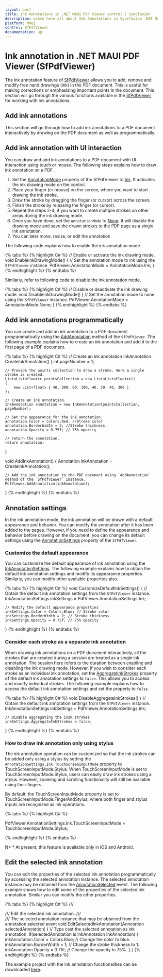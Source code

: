 ```yaml
---
layout: post
title: Ink Annotations in .NET MAUI PDF Viewer control | Syncfusion
description: Learn here all about Ink Annotations in Syncfusion .NET MAUI PDF Viewer (SfPdfViewer) control and its functionalities.
platform: MAUI
control: SfPdfViewer
documentation: ug
---
```


# Ink annotation in .NET MAUI PDF Viewer (SfPdfViewer)

The ink annotation feature of [SfPdfViewer](https://help.syncfusion.com/cr/maui/Syncfusion.Maui.PdfViewer.SfPdfViewer.html) allows you to add, remove and modify free hand drawings (ink) in the PDF document. This is useful for making corrections or emphasizing important points in the document. This section will go through the various functions available in the [SfPdfViewer](https://help.syncfusion.com/cr/maui/Syncfusion.Maui.PdfViewer.SfPdfViewer.html) for working with ink annotations.

## Add ink annotations

This section will go through how to add ink annotations to a PDF document interactively by drawing on the PDF document as well as programmatically.

## Add ink annotation with UI interaction

You can draw and add ink annotations to a PDF document with UI interaction using touch or mouse. The following steps explains how to draw ink annotation on a PDF.

1.	Set the [AnnotationMode](https://help.syncfusion.com/cr/maui/Syncfusion.Maui.PdfViewer.SfPdfViewer.html#Syncfusion_Maui_PdfViewer_SfPdfViewer_AnnotationMode) property of the SfPdfViewer to [Ink](https://help.syncfusion.com/cr/maui/Syncfusion.Maui.PdfViewer.AnnotationMode.html#Syncfusion_Maui_PdfViewer_AnnotationMode_Ink). It activates the ink drawing mode on the control.
2.	Place your finger (or mouse) on the screen, where you want to start drawing the ink stroke.
3.	Draw the stroke by dragging the finger (or cursor) across the screen.
4.	Finish the stroke by releasing the finger (or cursor).
5.	Repeat the steps 2-4, if you want to create multiple strokes on other areas during the ink drawing mode.
6.	Once you have done, set the `AnnotationMode` to [None](https://help.syncfusion.com/cr/maui/Syncfusion.Maui.PdfViewer.AnnotationMode.html#Syncfusion_Maui_PdfViewer_AnnotationMode_None). It will disable the drawing mode and save the drawn strokes to the PDF page as a single ink annotation.
7.	You can later move, resize, or edit the annotation.


The following code explains how to enable the ink annotation mode.

{% tabs %}
{% highlight C# %}
// Enable or activate the ink drawing mode.
void EnableInkDrawingMode()
{
    // Set the annotation mode to ink using the `SfPdfViewer` instance.
    PdfViewer.AnnotationMode = AnnotationMode.Ink;
}
{% endhighlight %}
{% endtabs %}

Similarly, refer to following code to disable the ink annotation mode.

{% tabs %}
{% highlight C# %}
// Disable or deactivate the ink drawing mode.
void DisableInkDrawingMode()
{
    // Set the annotation mode to none using the `SfPdfViewer` instance.
    PdfViewer.AnnotationMode = AnnotationMode.None;
}
{% endhighlight %}
{% endtabs %}

## Add ink annotations programmatically

You can create and add an ink annotation to a PDF document programmatically using the [AddAnnotation](https://help.syncfusion.com/cr/maui/Syncfusion.Maui.PdfViewer.SfPdfViewer.html#Syncfusion_Maui_PdfViewer_SfPdfViewer_AddAnnotation_Syncfusion_Maui_PdfViewer_Annotation_) method of the `SfPdfViewer`. The following example explains how to create an ink annotation and add it to the first page of a PDF document.

{% tabs %}
{% highlight C# %}
// Create an ink annotation
InkAnnotation CreateInkAnnotation()
{
    int pageNumber = 1;
    
    // Provide the points collection to draw a stroke. Here a single stroke is created.
    List<List<float>> pointsCollection = new List<List<float>>()
    {
        new List<float> { 40, 300, 60, 100, 40, 50, 40, 300 }
    };

    // Create an ink annotation.
    InkAnnotation annotation = new InkAnnotation(pointsCollection, pageNumber);

    // Set the appearance for the ink annotation.
    annotation.Color = Colors.Red; //Stroke color
    annotation.BorderWidth = 2; //Stroke thickness.
    annotation.Opacity = 0.75f; // 75% opacity

    // return the annotation.
    return annotation;
}

void AddInkAnnotation()
{
    Annotation inkAnnotation = CreateInkAnnotation();

    // Add the ink annotation to the PDF document using `AddAnnotation` method of the `SfPdfViewer` instance.
    PdfViewer.AddAnnotation(inkAnnotation);
}
{% endhighlight %}
{% endtabs %}

## Annotation settings

In the ink annotation mode, the ink annotation will be drawn with a default appearance and behavior. You can modify the annotation after it has been added to the pages. However, if you need to define the appearance and behavior before drawing on the document, you can change its default settings using the [AnnotationSettings](https://help.syncfusion.com/cr/maui/Syncfusion.Maui.PdfViewer.SfPdfViewer.html#Syncfusion_Maui_PdfViewer_SfPdfViewer_AnnotationSettings) property of the `SfPdfViewer`.

### Customize the default appearance

You can customize the default appearance of ink annotation using the [InkAnnotationSettings](https://help.syncfusion.com/cr/maui/Syncfusion.Maui.PdfViewer.InkAnnotationSettings.html). The following example explains how to obtain the default ink annotation settings and modify its appearance properties. Similarly, you can modify other available properties also.

{% tabs %}
{% highlight C# %}
void CustomizeDefaultInkSettings()
{
    // Obtain the default ink annotation settings from the `SfPdfViewer` instance.
    InkAnnotationSettings inkSettings = PdfViewer.AnnotationSettings.Ink;

    // Modify the default appearance properties
    inkSettings.Color = Colors.Blue; // Stroke color
    inkSettings.BorderWidth = 2; // Stroke thickness
    inkSettings.Opacity = 0.75f; // 75% opacity
}
{% endhighlight %}
{% endtabs %}

### Consider each stroke as a separate ink annotation

When drawing ink annotations on a PDF document interactively, all the strokes that are created during a session are treated as a single ink annotation. The session here refers to the duration between enabling and disabling the ink drawing mode. However, if you wish to consider each stroke as an individual ink annotation, set the [AggregateInkStrokes](https://help.syncfusion.com/cr/maui/Syncfusion.Maui.PdfViewer.InkAnnotationSettings.html#Syncfusion_Maui_PdfViewer_InkAnnotationSettings_AggregateInkStrokes) property of the default ink annotation settings to `false`. This allows you to access and modify individual strokes. The following example explains how to access the default ink annotation settings and set the property to `false`.

{% tabs %}
{% highlight C# %}
void DisableAggregateInkStrokes()
{
    // Obtain the default ink annotation settings from the `SfPdfViewer` instance.
    InkAnnotationSettings inkSettings = PdfViewer.AnnotationSettings.Ink;

    // Disable aggregating the insk strokes
    inkSettings.AggregateInkStrokes = false;
}
{% endhighlight %}
{% endtabs %}

### How to draw ink annotation only using stylus

The ink annotation operation can be customized so that the ink strokes can be added only using a stylus by setting the `AnnotationSettings.Ink.TouchScreenInputMode` property to TouchScreenInputMode.Stylus. When TouchScreenInputMode is set to TouchScreenInputMode.Stylus, users can easily draw ink strokes using a stylus. However, zooming and scrolling functionality will still be available using their fingers.

By default, the TouchScreenInputMode property is set to TouchScreenInputMode.FingerAndStylus, where both finger and stylus inputs are recognized as ink operations.

{% tabs %}
{% highlight C# %}

PdfViewer.AnnotationSettings.Ink.TouchScreenInputMode = TouchScreenInputMode.Stylus;

{% endhighlight %}
{% endtabs %}

N> * At present, this feature is available only in iOS and Android.

## Edit the selected ink annotation

You can edit the properties of the selected ink annotation programmatically by accessing the selected annotation instance. The selected annotation instance may be obtained from the [AnnotationSelected](https://help.syncfusion.com/cr/maui/Syncfusion.Maui.PdfViewer.SfPdfViewer.html#Syncfusion_Maui_PdfViewer_SfPdfViewer_AnnotationSelected) event. The following example shows how to edit some of the properties of the selected ink annotation. Similar you can modify the other properties.

{% tabs %}
{% highlight C# %}
/// <summary>
/// Edit the selected ink annotation.
/// </summary>
/// <param name="selectedAnnotation">The selected annotation instance that may be obtained from the annotation selected event</param>
void EditSelectedInkAnnotation(Annotation selectedAnnotation)
{
    // Type cast the selected annotation as ink annotation.
    if(selectedAnnotation is InkAnnotation inkAnnotation)
    {
        inkAnnotation.Color = Colors.Blue; // Change the color to blue.
        inkAnnotation.BorderWidth = 1; // Change the stroke thickness to 1.
        inkAnnotation.Opacity = 0.75f; // Change the opacity to 75%.
    }
}
{% endhighlight %}
{% endtabs %}

The example project with the ink annotation functionalities can be downloaded [here](https://github.com/SyncfusionExamples/maui-pdf-viewer-examples/tree/master/Annotations/Ink).